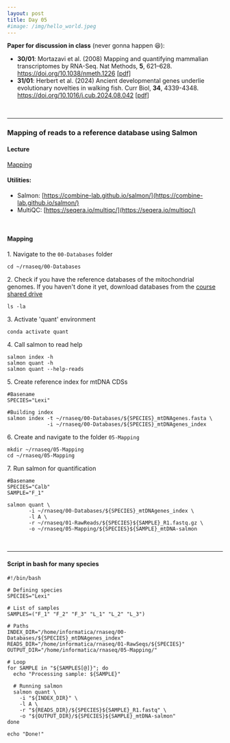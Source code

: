 ```yaml
---
layout: post
title: Day 05
#image: /img/hello_world.jpeg
---
```


**Paper for discussion in class** (never gonna happen 😆): 

- **30/01**: Mortazavi et al. (2008) Mapping and quantifying mammalian transcriptomes by RNA-Seq. Nat Methods, **5**, 621–628. https://doi.org/10.1038/nmeth.1226 [[pdf]](../pdf/Mortazavietal2008.pdf)
- **31/01**: Herbert et al. (2024) Ancient developmental genes underlie evolutionary novelties in walking fish. Curr Biol, **34**, 4339-4348. https://doi.org/10.1016/j.cub.2024.08.042 [[pdf]](../pdf/Herbertetal2024.pdf) 

&nbsp;  

---

### Mapping of reads to a reference database using Salmon

#### Lecture
[Mapping](../pdf/Day05-A.pdf)

#### Utilities:  

- Salmon: [https://combine-lab.github.io/salmon/](https://combine-lab.github.io/salmon/)
- MultiQC: [https://seqera.io/multiqc/](https://seqera.io/multiqc/)

&nbsp;   

#### Mapping

1\. Navigate to the `00-Databases` folder
```
cd ~/rnaseq/00-Databases
```

2\. Check if you have the reference databases of the mitochondrial genomes. If you haven't done it yet, download databases from the [course shared drive](https://drive.google.com/drive/folders/1lp6qrIan160p0PZX7-Fu_0COtPF2t7Yt?usp=share_link)  
```
ls -la
```

3\. Activate 'quant' environment
```
conda activate quant
```

4\. Call salmon to read help
```
salmon index -h
salmon quant -h
salmon quant --help-reads
```

5\. Create reference index for mtDNA CDSs
```
#Basename
SPECIES="Lexi"

#Building index
salmon index -t ~/rnaseq/00-Databases/${SPECIES}_mtDNAgenes.fasta \
             -i ~/rnaseq/00-Databases/${SPECIES}_mtDNAgenes_index 
```

6\. Create and navigate to the folder `05-Mapping`
```
mkdir ~/rnaseq/05-Mapping
cd ~/rnaseq/05-Mapping
```

7\. Run salmon for quantification 
```
#Basename
SPECIES="Calb"
SAMPLE="F_1"

salmon quant \
       -i ~/rnaseq/00-Databases/${SPECIES}_mtDNAgenes_index \
       -l A \
       -r ~/rnaseq/01-RawReads/${SPECIES}${SAMPLE}_R1.fastq.gz \
       -o ~/rnaseq/05-Mapping/${SPECIES}${SAMPLE}_mtDNA-salmon
```


&nbsp;  


---

#### Script in bash for many species

```
#!/bin/bash

# Defining species
SPECIES="Lexi"

# List of samples
SAMPLES=("F_1" "F_2" "F_3" "L_1" "L_2" "L_3")

# Paths
INDEX_DIR="/home/informatica/rnaseq/00-Databases/${SPECIES}_mtDNAgenes_index"
READS_DIR="/home/informatica/rnaseq/01-RawSeqs/${SPECIES}"
OUTPUT_DIR="/home/informatica/rnaseq/05-Mapping/"

# Loop
for SAMPLE in "${SAMPLES[@]}"; do
  echo "Processing sample: ${SAMPLE}"
  
  # Running salmon
  salmon quant \
    -i "${INDEX_DIR}" \
    -l A \
    -r "${READS_DIR}/${SPECIES}${SAMPLE}_R1.fastq" \
    -o "${OUTPUT_DIR}/${SPECIES}${SAMPLE}_mtDNA-salmon"
done

echo "Done!"
```


